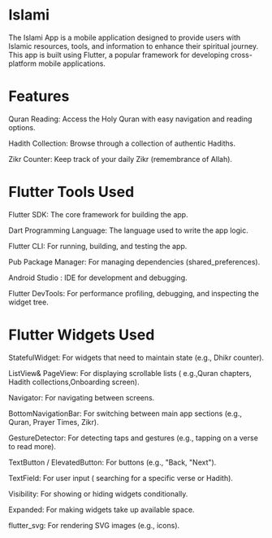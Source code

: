 # Islami

The Islami App is a mobile application designed to provide users with Islamic resources, tools, and information to enhance their spiritual journey. This app is built using Flutter, a popular framework for developing cross-platform mobile applications.
# Features
Quran Reading: Access the Holy Quran with easy navigation and reading options.

Hadith Collection: Browse through a collection of authentic Hadiths.

Zikr Counter: Keep track of your daily Zikr (remembrance of Allah).
# Flutter Tools Used
Flutter SDK: The core framework for building the app.

Dart Programming Language: The language used to write the app logic.

Flutter CLI: For running, building, and testing the app.

Pub Package Manager: For managing dependencies (shared_preferences).

Android Studio : IDE for development and debugging.

Flutter DevTools: For performance profiling, debugging, and inspecting the widget tree.
# Flutter Widgets Used
StatefulWidget: For widgets that need to maintain state (e.g., Dhikr counter).

ListView& PageView: For displaying scrollable lists ( e.g.,Quran chapters, Hadith collections,Onboarding screen).

Navigator: For navigating between screens.

BottomNavigationBar: For switching between main app sections (e.g., Quran, Prayer Times, Zikr).

GestureDetector: For detecting taps and gestures (e.g., tapping on a verse to read more).

TextButton / ElevatedButton: For buttons (e.g., "Back, "Next").

TextField: For user input ( searching for a specific verse or Hadith).

Visibility: For showing or hiding widgets conditionally.

Expanded: For making widgets take up available space.

flutter_svg: For rendering SVG images (e.g., icons).
